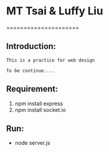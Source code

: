 # MT Tsai & Luffy Liu
=====================

Introduction:
-------------

    This is a practice for web design

    To be continue....

Requirement:
------------

1. npm install express
2. npm install socket.io

Run:
----
* node server.js
